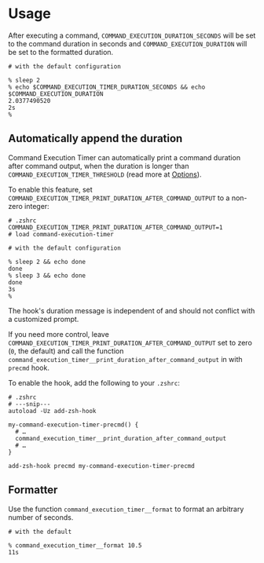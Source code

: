 # Usage

After executing a command, `COMMAND_EXECUTION_DURATION_SECONDS` will be set to the command duration in seconds and `COMMAND_EXECUTION_DURATION` will be set to the formatted duration.

```shell
# with the default configuration

% sleep 2
% echo $COMMAND_EXECUTION_TIMER_DURATION_SECONDS && echo $COMMAND_EXECUTION_DURATION
2.0377490520
2s
%
```

## Automatically append the duration

Command Execution Timer can automatically print a command duration after command output, when the duration is longer than `COMMAND_EXECUTION_TIMER_THRESHOLD` (read more at [Options](./options)).

To enable this feature, set `COMMAND_EXECUTION_TIMER_PRINT_DURATION_AFTER_COMMAND_OUTPUT` to a non-zero integer:

```shell
# .zshrc
COMMAND_EXECUTION_TIMER_PRINT_DURATION_AFTER_COMMAND_OUTPUT=1
# load command-execution-timer
```

```shell
# with the default configuration

% sleep 2 && echo done
done
% sleep 3 && echo done
done
3s
%
```

The hook's duration message is independent of and should not conflict with a customized prompt.

If you need more control, leave `COMMAND_EXECUTION_TIMER_PRINT_DURATION_AFTER_COMMAND_OUTPUT` set to zero (`0`, the default) and call the function `command_execution_timer__print_duration_after_command_output` in with `precmd` hook.

To enable the hook, add the following to your `.zshrc`:

```shell
# .zshrc
# ---snip---
autoload -Uz add-zsh-hook

my-command-execution-timer-precmd() {
  # …
  command_execution_timer__print_duration_after_command_output
  # …
}

add-zsh-hook precmd my-command-execution-timer-precmd
```

## Formatter

Use the function `command_execution_timer__format` to format an arbitrary number of seconds.

```shell
# with the default

% command_execution_timer__format 10.5
11s
```
